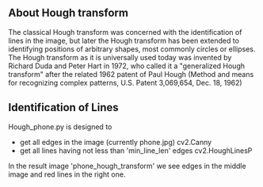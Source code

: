## About Hough transform

The classical Hough transform was concerned with the identification of lines in the image,
but later the Hough transform has been extended to identifying positions of arbitrary shapes,
most commonly circles or ellipses. The Hough transform as it is universally used today 
was invented by Richard Duda and Peter Hart in 1972, who called it a "generalized Hough transform" 
after the related 1962 patent of Paul Hough (Method and means for recognizing complex patterns, 
U.S. Patent 3,069,654, Dec. 18, 1962)

## Identification of Lines 
Hough_phone.py is designed to
  * get all edges in the image (currently phone.jpg)
        cv2.Canny
  * get all lines having not less than 'min_line_len' edges
        cv2.HoughLinesP

In the result image 'phone_hough_transform' we see 
edges in the middle image and red lines in the right one.    		